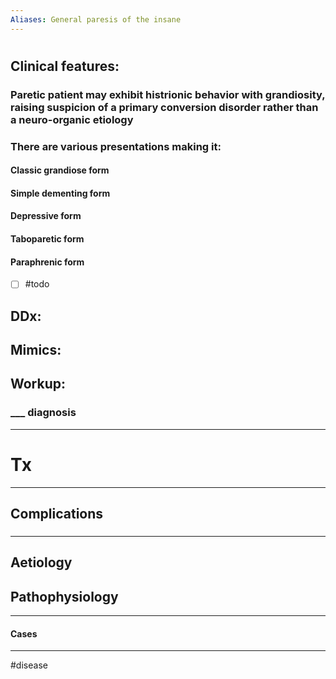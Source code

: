```yaml
---
Aliases: General paresis of the insane
---
```

# 
## Clinical features:
###  Paretic patient may exhibit histrionic behavior with grandiosity, raising suspicion of a primary conversion disorder rather than a neuro-organic etiology
### There are various presentations making it:
#### Classic grandiose form
#### Simple dementing form
#### Depressive form 
#### Taboparetic form 
#### Paraphrenic form 
- [ ] #todo
## DDx:
###
## Mimics:
###
## Workup:
### ___ diagnosis
---
# Tx

---
## Complications
###

---
## Aetiology
## Pathophysiology

---
#### Cases


---
#disease 